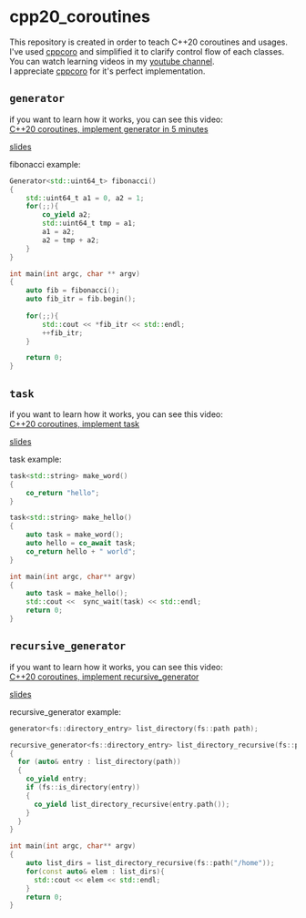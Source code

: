 # cpp20_coroutines

This repository is created in order to teach C++20 coroutines and usages.  
I've used [cppcoro](https://github.com/lewissbaker/cppcoro) and simplified it to clarify control flow of each classes.  
You can watch learning videos in my [youtube channel](https://www.youtube.com/channel/UCD63rKtTY3WoxaCE88Rg9AA).  
I appreciate [cppcoro](https://github.com/lewissbaker/cppcoro) for it's perfect implementation.

## `generator`

if you want to learn how it works, you can see this video:  
[C++20 coroutines, implement generator in 5 minutes](https://www.youtube.com/watch?v=qmWLD5fr774&feature=youtu.be)
  
[slides](https://docs.google.com/presentation/d/1-tGOwPQdld-Xb6Mfqa0h7BrltTkh5ymiD9dzZfa6Epg/edit#slide=id.gc6f919934_0_0)
  
fibonacci example:

```c++
Generator<std::uint64_t> fibonacci()
{
    std::uint64_t a1 = 0, a2 = 1;
    for(;;){
        co_yield a2;
        std::uint64_t tmp = a1;
        a1 = a2;
        a2 = tmp + a2;
    }
}

int main(int argc, char ** argv)
{
    auto fib = fibonacci();
    auto fib_itr = fib.begin();
    
    for(;;){
        std::cout << *fib_itr << std::endl;
        ++fib_itr;
    }

    return 0;
}
```

## `task`

if you want to learn how it works, you can see this video:  
[C++20 coroutines, implement task](https://www.youtube.com/watch?v=WOczYq2oz50&t=1s)
  
[slides](https://docs.google.com/presentation/d/1qTD4ZCwkLvaBn7OTPBuM1IU7l2yTq2KvEoyhXcFLiPA/edit?usp=sharing)
  
task example:

```c++
task<std::string> make_word()
{
    co_return "hello";
}

task<std::string> make_hello()
{
    auto task = make_word();
    auto hello = co_await task;
    co_return hello + " world";
}

int main(int argc, char** argv)
{
    auto task = make_hello();
    std::cout <<  sync_wait(task) << std::endl;
    return 0;
}
```

## `recursive_generator`

if you want to learn how it works, you can see this video:  
[C++20 coroutines, implement recursive_generator](https://youtu.be/D1NFMEGQewg)
  
[slides](https://docs.google.com/presentation/d/1t0Dvw6kFCnSJYbOf1zJsRRdJxXYcLEnQMzJ_78VgQx8/edit?usp=sharing)
  
recursive_generator example:

```c++
generator<fs::directory_entry> list_directory(fs::path path);

recursive_generator<fs::directory_entry> list_directory_recursive(fs::path path)
{
  for (auto& entry : list_directory(path))
  {
    co_yield entry;
    if (fs::is_directory(entry))
    {
      co_yield list_directory_recursive(entry.path());
    }
  }
}

int main(int argc, char** argv)
{
    auto list_dirs = list_directory_recursive(fs::path("/home"));
    for(const auto& elem : list_dirs){
      std::cout << elem << std::endl;
    }
    return 0;
}
```
